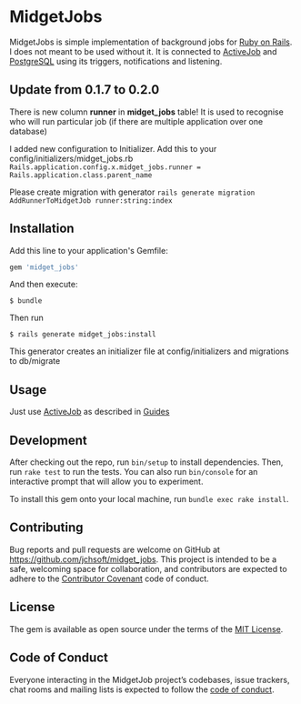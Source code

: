 # MidgetJobs

MidgetJobs is simple implementation of background jobs for [Ruby on Rails](https://rubyonrails.org). I does not meant to be used without it.
It is connected to [ActiveJob](https://github.com/rails/rails/tree/master/activejob) and [PostgreSQL](https://www.postgresql.org) using its triggers, notifications and listening.

## Update from 0.1.7 to 0.2.0
There is new column **runner** in **midget_jobs** table!
It is used to recognise who will run particular job (if there are multiple application over one database)

I added new configuration to Initializer. Add this to your config/initializers/midget_jobs.rb
```Rails.application.config.x.midget_jobs.runner = Rails.application.class.parent_name```

Please create migration with generator
```rails generate migration AddRunnerToMidgetJob runner:string:index``` 

## Installation

Add this line to your application's Gemfile:

```ruby
gem 'midget_jobs'
```

And then execute:

    $ bundle
    
Then run    

    $ rails generate midget_jobs:install
    
This generator creates an initializer file at config/initializers and migrations to db/migrate
      
## Usage

Just use [ActiveJob](https://github.com/rails/rails/tree/master/activejob) as described in [Guides](https://guides.rubyonrails.org/active_job_basics.html) 

## Development

After checking out the repo, run `bin/setup` to install dependencies. Then, run `rake test` to run the tests. You can also run `bin/console` for an interactive prompt that will allow you to experiment.

To install this gem onto your local machine, run `bundle exec rake install`. 

## Contributing

Bug reports and pull requests are welcome on GitHub at https://github.com/jchsoft/midget_jobs. This project is intended to be a safe, welcoming space for collaboration, and contributors are expected to adhere to the [Contributor Covenant](http://contributor-covenant.org) code of conduct.

## License

The gem is available as open source under the terms of the [MIT License](https://opensource.org/licenses/MIT).

## Code of Conduct

Everyone interacting in the MidgetJob project’s codebases, issue trackers, chat rooms and mailing lists is expected to follow the [code of conduct](https://github.com/[USERNAME]/midget_job/blob/master/CODE_OF_CONDUCT.md).
